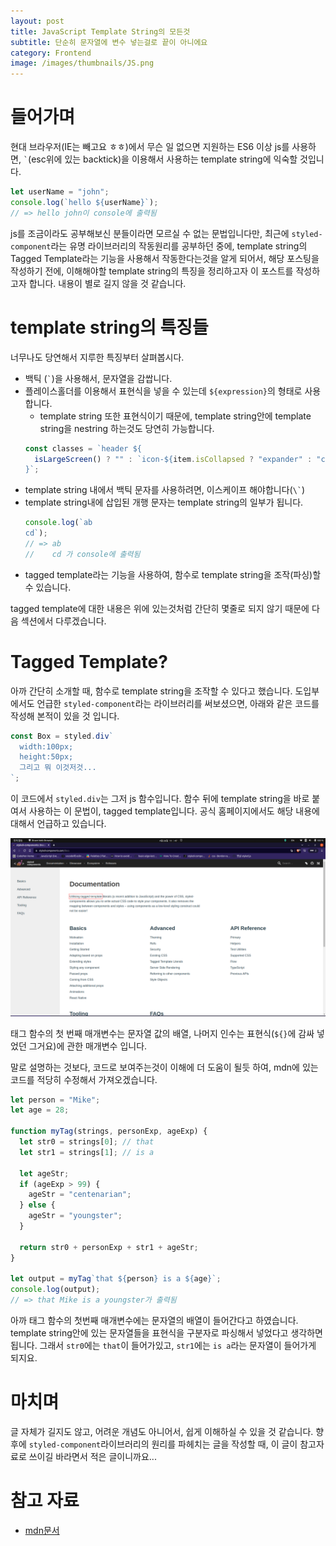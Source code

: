 ```yaml
---
layout: post
title: JavaScript Template String의 모든것
subtitle: 단순히 문자열에 변수 넣는걸로 끝이 아니에요
category: Frontend
image: /images/thumbnails/JS.png
---
```


# 들어가며

현대 브라우저(IE는 빼고요 ㅎㅎ)에서 무슨 일 없으면 지원하는 ES6 이상 js를 사용하면, `` ` ``(esc위에 있는 backtick)을 이용해서 사용하는 template string에 익숙할 것입니다.

```js
let userName = "john";
console.log(`hello ${userName}`);
// => hello john이 console에 출력됨
```

js를 조금이라도 공부해보신 분들이라면 모르실 수 없는 문법입니다만, 최근에 `styled-component`라는 유명 라이브러리의 작동원리를 공부하던 중에, template string의 Tagged Template라는 기능을 사용해서 작동한다는것을 알게 되어서, 해당 포스팅을 작성하기 전에, 이해해야할 template string의 특징을 정리하고자 이 포스트를 작성하고자 합니다. 내용이 별로 길지 않을 것 같습니다.

# template string의 특징들

너무나도 당연해서 지루한 특징부터 살펴봅시다.

- 백틱 (`` ` ``)을 사용해서, 문자열을 감쌉니다.
- 플레이스홀더를 이용해서 표현식을 넣을 수 있는데 `${expression}`의 형태로 사용합니다.
  - template string 또한 표현식이기 때문에, template string안에 template string을 nestring 하는것도 당연히 가능합니다.
  ```js
  const classes = `header ${
    isLargeScreen() ? "" : `icon-${item.isCollapsed ? "expander" : "collapser"}`
  }`;
  ```
- template string 내에서 백틱 문자를 사용하려면, 이스케이프 해야합니다(`` \` ``)
- template string내에 삽입된 개행 문자는 template string의 일부가 됩니다.
  ```js
  console.log(`ab
  cd`);
  // => ab
  //    cd 가 console에 출력됨
  ```
- tagged template라는 기능을 사용하여, 함수로 template string을 조작(파싱)할 수 있습니다.

tagged template에 대한 내용은 위에 있는것처럼 간단히 몇줄로 되지 않기 때문에 다음 섹션에서 다루겠습니다.

# Tagged Template?

아까 간단히 소개할 때, 함수로 template string을 조작할 수 있다고 했습니다. 도입부에서도 언급한 `styled-component`라는 라이브러리를 써보셨으면, 아래와 같은 코드를 작성해 본적이 있을 것 입니다.

```js
const Box = styled.div`
  width:100px;
  height:50px;
  그리고 뭐 이것저것...
`;
```

이 코드에서 `styled.div`는 그저 js 함수입니다. 함수 뒤에 template string을 바로 붙여서 사용하는 이 문법이, tagged template입니다. 공식 홈페이지에서도 해당 내용에 대해서 언급하고 있습니다.

![공식 docs](/images/frontend/styled-component_docs.png)

태그 함수의 첫 번째 매개변수는 문자열 값의 배열, 나머지 인수는 표현식(`${}`에 감싸 넣었던 그거요)에 관한 매개변수 입니다.

말로 설명하는 것보다, 코드로 보여주는것이 이해에 더 도움이 될듯 하여, mdn에 있는 코드를 적당히 수정해서 가져오겠습니다.

```js
let person = "Mike";
let age = 28;

function myTag(strings, personExp, ageExp) {
  let str0 = strings[0]; // that
  let str1 = strings[1]; // is a

  let ageStr;
  if (ageExp > 99) {
    ageStr = "centenarian";
  } else {
    ageStr = "youngster";
  }

  return str0 + personExp + str1 + ageStr;
}

let output = myTag`that ${person} is a ${age}`;
console.log(output);
// => that Mike is a youngster가 출력됨
```

아까 태그 함수의 첫번째 매개변수에는 문자열의 배열이 들어간다고 하였습니다. template string안에 있는 문자열들을 표현식을 구분자로 파싱해서 넣었다고 생각하면 됩니다. 그래서 `str0`에는 `that`이 들어가있고, `str1`에는 `is a`라는 문자열이 들어가게 되지요.

# 마치며

글 자체가 길지도 않고, 어려운 개념도 아니어서, 쉽게 이해하실 수 있을 것 같습니다. 향후에 `styled-component`라이브러리의 원리를 파헤치는 글을 작성할 때, 이 글이 참고자료로 쓰이길 바라면서 적은 글이니까요...

# 참고 자료

- [mdn문서](https://developer.mozilla.org/ko/docs/Web/JavaScript/Reference/Template_literals)
